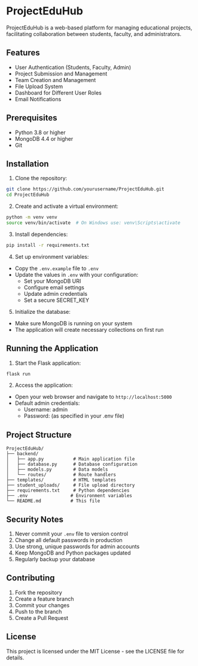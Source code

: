 # ProjectEduHub

ProjectEduHub is a web-based platform for managing educational projects, facilitating collaboration between students, faculty, and administrators.

## Features

- User Authentication (Students, Faculty, Admin)
- Project Submission and Management
- Team Creation and Management
- File Upload System
- Dashboard for Different User Roles
- Email Notifications

## Prerequisites

- Python 3.8 or higher
- MongoDB 4.4 or higher
- Git

## Installation

1. Clone the repository:
```bash
git clone https://github.com/yourusername/ProjectEduHub.git
cd ProjectEduHub
```

2. Create and activate a virtual environment:
```bash
python -m venv venv
source venv/bin/activate  # On Windows use: venv\Scripts\activate
```

3. Install dependencies:
```bash
pip install -r requirements.txt
```

4. Set up environment variables:
- Copy the `.env.example` file to `.env`
- Update the values in `.env` with your configuration:
  - Set your MongoDB URI
  - Configure email settings
  - Update admin credentials
  - Set a secure SECRET_KEY

5. Initialize the database:
- Make sure MongoDB is running on your system
- The application will create necessary collections on first run

## Running the Application

1. Start the Flask application:
```bash
flask run
```

2. Access the application:
- Open your web browser and navigate to `http://localhost:5000`
- Default admin credentials:
  - Username: admin
  - Password: (as specified in your .env file)

## Project Structure

```
ProjectEduHub/
├── backend/
│   ├── app.py           # Main application file
│   ├── database.py      # Database configuration
│   ├── models.py        # Data models
│   └── routes/          # Route handlers
├── templates/           # HTML templates
├── student_uploads/     # File upload directory
├── requirements.txt     # Python dependencies
├── .env                # Environment variables
└── README.md           # This file
```

## Security Notes

1. Never commit your `.env` file to version control
2. Change all default passwords in production
3. Use strong, unique passwords for admin accounts
4. Keep MongoDB and Python packages updated
5. Regularly backup your database

## Contributing

1. Fork the repository
2. Create a feature branch
3. Commit your changes
4. Push to the branch
5. Create a Pull Request

## License

This project is licensed under the MIT License - see the LICENSE file for details.
